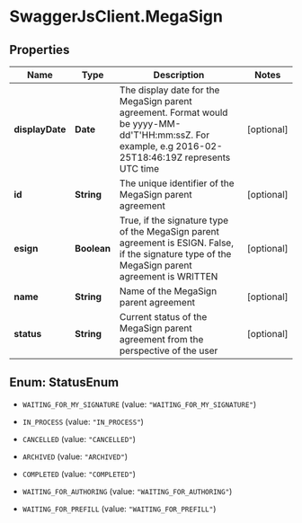 # SwaggerJsClient.MegaSign

## Properties
Name | Type | Description | Notes
------------ | ------------- | ------------- | -------------
**displayDate** | **Date** | The display date for the MegaSign parent agreement. Format would be yyyy-MM-dd&#39;T&#39;HH:mm:ssZ. For example, e.g 2016-02-25T18:46:19Z represents UTC time | [optional] 
**id** | **String** | The unique identifier of the MegaSign parent agreement | [optional] 
**esign** | **Boolean** | True, if the signature type of the MegaSign parent agreement is ESIGN. False, if the signature type of the MegaSign parent agreement is WRITTEN | [optional] 
**name** | **String** | Name of the MegaSign parent agreement | [optional] 
**status** | **String** | Current status of the MegaSign parent agreement from the perspective of the user | [optional] 


<a name="StatusEnum"></a>
## Enum: StatusEnum


* `WAITING_FOR_MY_SIGNATURE` (value: `"WAITING_FOR_MY_SIGNATURE"`)

* `IN_PROCESS` (value: `"IN_PROCESS"`)

* `CANCELLED` (value: `"CANCELLED"`)

* `ARCHIVED` (value: `"ARCHIVED"`)

* `COMPLETED` (value: `"COMPLETED"`)

* `WAITING_FOR_AUTHORING` (value: `"WAITING_FOR_AUTHORING"`)

* `WAITING_FOR_PREFILL` (value: `"WAITING_FOR_PREFILL"`)




